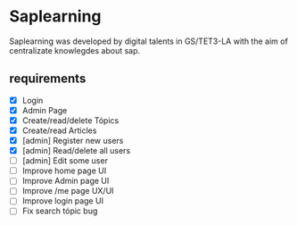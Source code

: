 # Saplearning
Saplearning was developed by digital talents in GS/TET3-LA with the aim of centralizate knowlegdes about sap.

## requirements
- [X] Login
- [X] Admin Page
- [X] Create/read/delete Tópics
- [X] Create/read Articles
- [X] [admin] Register new users
- [X] [admin] Read/delete all users
- [ ] [admin] Edit some user
- [ ] Improve home page UI
- [ ] Improve Admin page UI
- [ ] Improve /me page UX/UI
- [ ] Improve login page UI
- [ ] Fix search tópic bug
